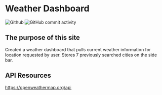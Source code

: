 # Weather Dashboard

![Github](https://img.shields.io/github/followers/aftongauntlett?style=for-the-badge&logo=appveyor")
![GitHub commit activity](https://img.shields.io/github/commit-activity/m/aftongauntlett/weather-dashboard?style=for-the-badge)

## The purpose of this site
Created a weather dashboard that pulls current weather information for location requested by user. Stores 7  previously searched cities on the side bar. 

## API Resources
https://openweathermap.org/api

